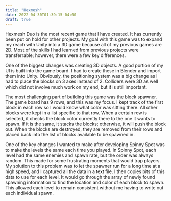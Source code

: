 ```yaml
---
title: "Hexmesh"
date: 2022-04-30T01:39:15-04:00
draft: true
---
```




Hexmesh Duo is the most recent game that I have created. It has currently been put on hold for other projects. My goal with this game was to expand my reach with Unity into a 3D game because all of my previous games are 2D. Most of the skills I had learned from previous projects were transferrable; however, there were a few key differences.

One of the biggest changes was creating 3D objects. A good portion of my UI is built into the game board. I had to create these in Blender and import them into Unity. Obviously, the positioning system was a big change as I had to place the blocks on 3 axes instead of 2. Colliders were 3D as well which did not involve much work on my end, but it is still important.

The most challenging part of building this game was the block spawner. The game board has 9 rows, and this was my focus. I kept track of the first block in each row so I would know what color was sitting there. All other blocks were kept in a list specific to that row. When a certain row is selected, it checks the block color currently there to the one it wants to spawn. If it is the same, it stacks the blocks; otherwise, it will push the block out. When the blocks are destroyed, they are removed from their rows and placed back into the list of blocks available to be spawned in.

One of the key changes I wanted to make after developing Spinny Spot was to make the levels the same each time you played. In Spinny Spot, each level had the same enemies and spawn rate, but the order was always random. This made for some frustrating moments that would trap players. My solution to this problem was to let the spawner run for a long time at a high speed, and I captured all the data in a text file. I then copies bits of this data to use for each level. It would go through the array of newly found spawning information to find the location and color of each block to spawn. This allowed each level to remain consistent without me having to write out each individual spawn.
